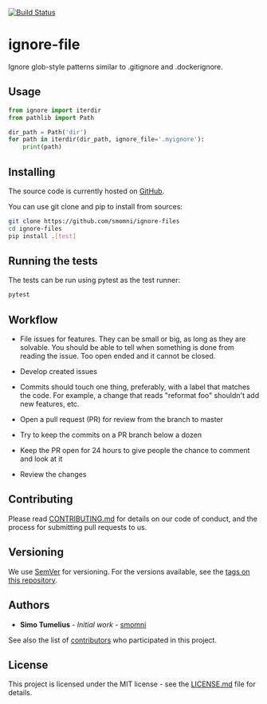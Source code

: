 [![Build Status](https://travis-ci.org/smomni/ignore-file.svg?branch=master)](https://travis-ci.org/smomni/ignore-file)

# ignore-file

Ignore glob-style patterns similar to .gitignore and .dockerignore.

## Usage

```python
from ignore import iterdir
from pathlib import Path

dir_path = Path('dir')
for path in iterdir(dir_path, ignore_file='.myignore'):
    print(path)
```


## Installing

The source code is currently hosted on [GitHub](https://github.com/smomni/ignore-files).

You can use git clone and pip to install from sources:

```bash
git clone https://github.com/smomni/ignore-files
cd ignore-files
pip install .[test]
```

## Running the tests

The tests can be run using pytest as the test runner:

```bash
pytest
```


## Workflow

* File issues for features. They can be small or big, as long as they are solvable. You should be able to tell when something is done from reading the issue. Too open ended and it cannot be closed.

* Develop created issues

* Commits should touch one thing, preferably, with a label that matches the code. For example, a change that reads "reformat foo" shouldn't add new features, etc.

* Open a pull request (PR) for review from the branch to master

* Try to keep the commits on a PR branch below a dozen

* Keep the PR open for 24 hours to give people the chance to comment and look at it

* Review the changes

## Contributing

Please read [CONTRIBUTING.md](CONTRIBUTING.md) for details on our code of conduct, and the process for submitting pull requests to us.

## Versioning

We use [SemVer](http://semver.org/) for versioning. For the versions available, see the [tags on this repository](https://github.com/smomni/ignore-files/tags). 

## Authors

* **Simo Tumelius** - *Initial work* - [smomni](https://github.com/smomni)

See also the list of [contributors](https://github.com/smomni/ignore-files/contributors) who participated in this project.

## License

This project is licensed under the MIT license - see the [LICENSE.md](LICENSE.md) file for details.
